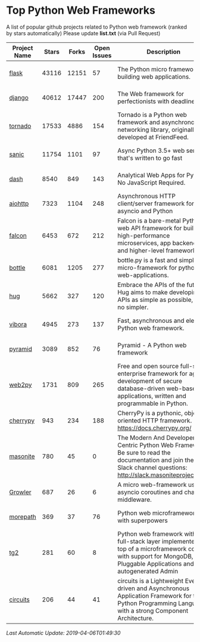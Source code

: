 # Top Python Web Frameworks
A list of popular github projects related to Python web framework (ranked by stars automatically)
Please update **list.txt** (via Pull Request)

| Project Name | Stars | Forks | Open Issues | Description | Last Commit |
| ------------ | ----- | ----- | ----------- | ----------- | ----------- |
| [flask](https://github.com/pallets/flask) | 43116 | 12151 | 57 | The Python micro framework for building web applications. | 2019-02-24 14:33:44 |
| [django](https://github.com/django/django) | 40612 | 17447 | 200 | The Web framework for perfectionists with deadlines. | 2019-04-05 14:35:01 |
| [tornado](https://github.com/tornadoweb/tornado) | 17533 | 4886 | 154 | Tornado is a Python web framework and asynchronous networking library, originally developed at FriendFeed. | 2019-03-23 19:42:57 |
| [sanic](https://github.com/huge-success/sanic) | 11754 | 1101 | 97 | Async Python 3.5+ web server that's written to go fast | 2019-04-02 13:22:26 |
| [dash](https://github.com/plotly/dash) | 8540 | 849 | 143 | Analytical Web Apps for Python. No JavaScript Required. | 2019-04-04 17:56:25 |
| [aiohttp](https://github.com/aio-libs/aiohttp) | 7323 | 1104 | 248 | Asynchronous HTTP client/server framework for asyncio and Python | 2019-03-27 13:38:09 |
| [falcon](https://github.com/falconry/falcon) | 6453 | 672 | 212 | Falcon is a bare-metal Python web API framework for building high-performance microservices, app backends, and higher-level frameworks. | 2019-04-01 21:32:17 |
| [bottle](https://github.com/bottlepy/bottle) | 6081 | 1205 | 277 | bottle.py is a fast and simple micro-framework for python web-applications. | 2019-01-31 13:24:17 |
| [hug](https://github.com/timothycrosley/hug) | 5662 | 327 | 120 | Embrace the APIs of the future. Hug aims to make developing APIs as simple as possible, but no simpler. | 2019-03-28 09:19:22 |
| [vibora](https://github.com/vibora-io/vibora) | 4945 | 273 | 137 | Fast, asynchronous and elegant Python web framework. | 2019-02-11 10:54:12 |
| [pyramid](https://github.com/Pylons/pyramid) | 3089 | 852 | 76 | Pyramid - A Python web framework | 2019-03-30 21:09:04 |
| [web2py](https://github.com/web2py/web2py) | 1731 | 809 | 265 | Free and open source full-stack enterprise framework for agile development of secure database-driven web-based applications, written and programmable in Python. | 2019-04-01 02:50:02 |
| [cherrypy](https://github.com/cherrypy/cherrypy) | 943 | 234 | 188 | CherryPy is a pythonic, object-oriented HTTP framework.      https://docs.cherrypy.org/ | 2019-03-28 21:09:37 |
| [masonite](https://github.com/MasoniteFramework/masonite) | 780 | 45 | 0 | The Modern And Developer Centric Python Web Framework. Be sure to read the documentation and join the Slack channel questions: http://slack.masoniteproject.com | 2019-02-06 14:22:56 |
| [Growler](https://github.com/pyGrowler/Growler) | 687 | 26 | 6 | A micro web-framework using asyncio coroutines and chained middleware. | 2017-03-12 02:39:16 |
| [morepath](https://github.com/morepath/morepath) | 369 | 37 | 76 | Python web microframework with superpowers | 2019-01-22 14:10:27 |
| [tg2](https://github.com/TurboGears/tg2) | 281 | 60 | 8 | Python web framework with full-stack layer implemented on top of a microframework core with support for MongoDB, Pluggable Applications and autogenerated Admin | 2019-02-23 06:36:58 |
| [circuits](https://github.com/circuits/circuits) | 206 | 44 | 41 | circuits is a Lightweight Event driven and Asynchronous Application Framework for the Python Programming Language with a strong Component Architecture. | 2019-01-25 08:28:22 |

*Last Automatic Update: 2019-04-06T01:49:30*